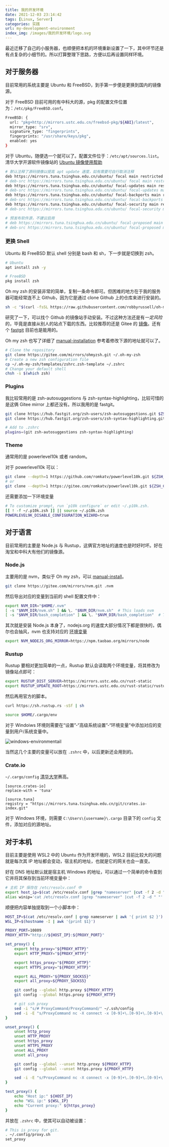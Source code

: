 ```yaml
---
title: 我的开发环境
date: 2021-12-03 23:14:42
tags: [Linux, Server]
categories: 实践
url: my-development-environment
index_img: /images/我的开发环境/logo.svg
---
```


最近迁移了自己的小服务器，也顺便把本机的环境重新设置了一下，其中环节还是有点复杂的小细节的。所以打算整理下思路，方便以后再设置同样环境。

## 对于服务器

目前常用的系统主要是 Ubuntu 和 FreeBSD，到手第一步便是更换到国内的镜像源。

对于 FreeBSD 目前可用的有中科大的源，pkg 的配置文件位置为：`/etc/pkg/FreeBSD.conf`。

```bash
FreeBSD: {
  url: "pkg+http://mirrors.ustc.edu.cn/freebsd-pkg/${ABI}/latest",
  mirror_type: "srv",
  signature_type: "fingerprints",
  fingerprints: "/usr/share/keys/pkg",
  enabled: yes
}
```

对于 Ubuntu，随便选一个就可以了。配置文件位于：`/etc/apt/sources.list`。清华大学开源软件镜像站的 [Ubuntu 镜像使用帮助](https://mirrors.tuna.tsinghua.edu.cn/help/ubuntu/)

```bash
# 默认注释了源码镜像以提高 apt update 速度，如有需要可自行取消注释
deb https://mirrors.tuna.tsinghua.edu.cn/ubuntu/ focal main restricted universe multiverse
# deb-src https://mirrors.tuna.tsinghua.edu.cn/ubuntu/ focal main restricted universe multiverse
deb https://mirrors.tuna.tsinghua.edu.cn/ubuntu/ focal-updates main restricted universe multiverse
# deb-src https://mirrors.tuna.tsinghua.edu.cn/ubuntu/ focal-updates main restricted universe multiverse
deb https://mirrors.tuna.tsinghua.edu.cn/ubuntu/ focal-backports main restricted universe multiverse
# deb-src https://mirrors.tuna.tsinghua.edu.cn/ubuntu/ focal-backports main restricted universe multiverse
deb https://mirrors.tuna.tsinghua.edu.cn/ubuntu/ focal-security main restricted universe multiverse
# deb-src https://mirrors.tuna.tsinghua.edu.cn/ubuntu/ focal-security main restricted universe multiverse

# 预发布软件源，不建议启用
# deb https://mirrors.tuna.tsinghua.edu.cn/ubuntu/ focal-proposed main restricted universe multiverse
# deb-src https://mirrors.tuna.tsinghua.edu.cn/ubuntu/ focal-proposed main restricted universe multiverse
```

### 更换 Shell

Ubuntu 和 FreeBSD 默认 shell 分别是 bash 和 sh，下一步就是切换到 zsh。

```bash
# Ubuntu
apt install zsh -y

# FreeBSD
pkg install zsh
```

Oh my zsh 的安装非常的简单，复制一条命令即可。但困难的地方在于我的服务器可能经常连不上 Github，因为它是通过 clone Github 上的仓库来进行安装的。

```bash
sh -c "$(curl -fsSL https://raw.githubusercontent.com/robbyrussell/oh-my-zsh/master/tools/install.sh)"
```

研究了一下，可以找个 Github 的镜像站手动安装。不过这种方法还是有*一定风险*的，毕竟是直接从别人的站点下载的东西。比较推荐的还是 Gitee 的 [镜像](https://gitee.com/mirrors)。还有个 [fastgit](https://hub.fastgit.org/) 目前也是能用的。

Oh my zsh 也写了详细了 [manual-installation](https://github.com/ohmyzsh/ohmyzsh#manual-installation) 参考着修改下源的地址就可以了。

```bash
# Clone the repository
git clone https://gitee.com/mirrors/ohmyzsh.git ~/.oh-my-zsh
# Create a new zsh configuration file
cp ~/.oh-my-zsh/templates/zshrc.zsh-template ~/.zshrc
# Change your default shell
chsh -s $(which zsh)
```

### Plugins

我比较常用的是 zsh-autosuggestions 与 zsh-syntax-highlighting，比较可惜的是这俩 Gitee mirror 上都还没有。所以我用的是 fastgit。

```bash
git clone https://hub.fastgit.org/zsh-users/zsh-autosuggestions.git $ZSH_CUSTOM/plugins/zsh-autosuggestions
git clone https://hub.fastgit.org/zsh-users/zsh-syntax-highlighting.git $ZSH_CUSTOM/plugins/zsh-syntax-highlighting

# Add to .zshrc
plugins=(git zsh-autosuggestions zsh-syntax-highlighting)
```

### Theme

通常用的是 powerlevel10k 或者 random。

对于 powerlevel10k 可以：

```bash
git clone --depth=1 https://github.com/romkatv/powerlevel10k.git ${ZSH_CUSTOM:-$HOME/.oh-my-zsh/custom}/themes/powerlevel10k
# or
git clone --depth=1 https://gitee.com/romkatv/powerlevel10k.git ${ZSH_CUSTOM:-$HOME/.oh-my-zsh/custom}/themes/powerlevel10k
```

还需要添加一下环境变量

```bash
# To customize prompt, run `p10k configure` or edit ~/.p10k.zsh.
[[ ! -f ~/.p10k.zsh ]] || source ~/.p10k.zsh
POWERLEVEL9K_DISABLE_CONFIGURATION_WIZARD=true
```

## 对于语言

目前常用的主要是 Node.js 与 Rustup，这俩官方地址的速度也是时好时坏。好在淘宝和中科大有他们的镜像源。

### Node.js

主要用的是 nvm，类似于 Oh my zsh，可以 [manual-install](https://github.com/nvm-sh/nvm#git-install)。

```bash
git clone https://gitee.com/mirrors/nvm.git .nvm
```

然后导出对应的变量到当前的 shell 配置文件中：

```bash
export NVM_DIR="$HOME/.nvm"
[ -s "$NVM_DIR/nvm.sh" ] && \. "$NVM_DIR/nvm.sh"  # This loads nvm
[ -s "$NVM_DIR/bash_completion" ] && \. "$NVM_DIR/bash_completion"  # This loads nvm bash_completion
```

其次就是安装 Node.js 本身了，nodejs.org 的速度大部分情况下都是很快的，偶尔也会抽风，nvm 也支持对应的 [环境变量](https://github.com/nvm-sh/nvm#use-a-mirror-of-node-binaries)

```bash
export NVM_NODEJS_ORG_MIRROR=https://npm.taobao.org/mirrors/node
```

### Rustup

Rustup 要相对更加简单的一点，Rustup 默认会读取两个环境变量，将其修改为镜像站点即可：

```bash
export RUSTUP_DIST_SERVER=https://mirrors.ustc.edu.cn/rust-static
export RUSTUP_UPDATE_ROOT=https://mirrors.ustc.edu.cn/rust-static/rustup
```

然后再用官方的脚本。

```bash
curl https://sh.rustup.rs -sSf | sh

source $HOME/.cargo/env
```

对于 Windoiws 环境则需要在“设置”-“高级系统设置”-“环境变量”中添加对应的变量到用户/系统变量中。

![windows-environmentail](../images/我的开发环境/windows-environmentail.png)

当然这几个主要的变量可以放在 `.zshrc` 中，以后更新还会用到的。

### Crate.io

`~/.cargo/config` [清华大学](https://mirrors.tuna.tsinghua.edu.cn/help/crates.io-index.git/)赛高。

```
[source.crates-io]
replace-with = 'tuna'

[source.tuna]
registry = "https://mirrors.tuna.tsinghua.edu.cn/git/crates.io-index.git"
```

对于 Windows 环境，则需要 `C:\Users\{username}\.cargo` 目录下的 `config` 文件，添加对应的源地址。

## 对于本机

目前主要是使用 WSL2 中的 Ubuntu 作为开发环境的，WSL2 目前比较大的问题就是每次其 IP 地址都会变动，宿主机的地址，也就是它的网关也会一直变。

好在 DNS 地址默认就是宿主机 Windows 的地址，可以通过一个简单的命令查到它并将其保存到当前环境变量中：

```bash
# 主机 IP 保存在 /etc/resolv.conf 中
export host_ip=$(cat /etc/resolv.conf |grep "nameserver" |cut -f 2 -d " ")
alias winip='cat /etc/resolv.conf |grep "nameserver" |cut -f 2 -d " "'
```

顺便把内容单独提取到一个小脚本中：

```bash
HOST_IP=$(cat /etc/resolv.conf | grep nameserver | awk '{ print $2 }')
WSL_IP=$(hostname -I | awk '{print $1}')

PROXY_PORT=10809
PROXY_HTTP="http://${HOST_IP}:${PROXY_PORT}"

set_proxy() {
    export http_proxy="${PROXY_HTTP}"
    export HTTP_PROXY="${PROXY_HTTP}"

    export https_proxy="${PROXY_HTTP}"
    export HTTPS_proxy="${PROXY_HTTP}"

    export ALL_PROXY="${PROXY_SOCKS5}"
    export all_proxy=${PROXY_SOCKS5}

    git config --global http.proxy ${PROXY_HTTP}
    git config --global https.proxy ${PROXY_HTTP}

    # git ssh proxy
    sed -i "s/# ProxyCommand/ProxyCommand/" ~/.ssh/config
    sed -i -E "s/ProxyCommand nc -X connect -x [0-9]+\.[0-9]+\.[0-9]+\.[0-9]+:[0-9]+ %h %p/ProxyCommand nc -X connect -x ${HOST_IP}:${PROXY_PORT} %h %p/" ~/.ssh/config
}

unset_proxy() {
    unset http_proxy
    unset HTTP_PROXY
    unset https_proxy
    unset HTTPS_PROXY
    unset ALL_PROXY
    unset all_proxy

    git config --global --unset http.proxy ${PROXY_HTTP}
    git config --global --unset https.proxy ${PROXY_HTTP}

    sed -i -E "s/ProxyCommand nc -X connect -x [0-9]+\.[0-9]+\.[0-9]+\.[0-9]+:[0-9]+ %h %p/# ProxyCommand nc -X connect -x 0.0.0.0:0 %h %p/" ~/.ssh/config
}

test_proxy() {
    echo "Host ip:" ${HOST_IP}
    echo "WSL ip:" ${WSL_IP}
    echo "Current proxy:" ${https_proxy}
}
```

并放在 `.zshrc` 中，使其可以自动被设置：

```bash
# This is proxy for git.
. ~/.config/proxy.sh
set_proxy
```
